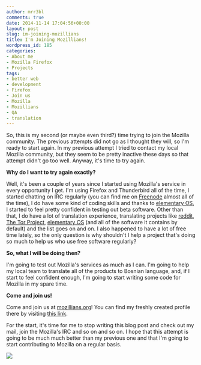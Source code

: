 ```yaml
---
author: mrr3bl
comments: true
date: 2014-11-14 17:04:56+00:00
layout: post
slug: im-joining-mozillians
title: I'm Joining Mozillians!
wordpress_id: 185
categories:
- About me
- Mozilla Firefox
- Projects
tags:
- better web
- development
- Firefox
- Join us
- Mozilla
- Mozillians
- QA
- translation
---
```


So, this is my second (or maybe even third?) time trying to join the Mozilla community. The previous attempts did not go as I thought they will, so I'm ready to start again. In my previous attempt I tried to contact my local Mozilla community, but they seem to be pretty inactive these days so that attempt didn't go too well. Anyway, it's time to try again.




**Why do I want to try again exactly?**




Well, it's been a couple of years since I started using Mozilla's service in every opportunity I get. I'm using Firefox and Thunderbird all of the time, I started chatting on IRC regularly (you can find me on [Freenode](http://www.freenode.org/) almost all of the time), I do have some kind of coding skills and thanks to [elementary OS](http://elementaryos.org/), I started to feel pretty confident in testing out beta software. Other than that, I do have a lot of translation experience, translating projects like [reddit](https://www.reddit.com/user/r3bl/), [The Tor Project](http://torproject.org/), [elementary OS](http://elementaryos.org/) (and all of the software it contains by default) and the list goes on and on. I also happened to have a lot of free time lately, so the only question is why shouldn't I help a project that's doing so much to help us who use free software regularly?




**So, what I will be doing then?**




I'm going to test out Mozilla's services as much as I can. I'm going to help my local team to translate all of the products to Bosnian language, and, if I start to feel confident enough, I'm going to start writing some code for Mozilla in my spare time.




**Come and join us!**




Come and join us at [mozillians.org](https://mozillians.org/en-US/)! You can find my freshly created profile there by visiting [this link](https://mozillians.org/en-US/u/aleksandar.todorovic/).




For the start, it's time for me to stop writing this blog post and check out my mail, join the Mozilla's IRC and so on and so on. I hope that this attempt is going to be much much better than my previous one and that I'm going to start contributing to Mozilla on a regular basis.




[![](https://aleksandartodorovic.files.wordpress.com/2014/11/mozilla.png)](https://aleksandartodorovic.files.wordpress.com/2014/11/mozilla.png)
